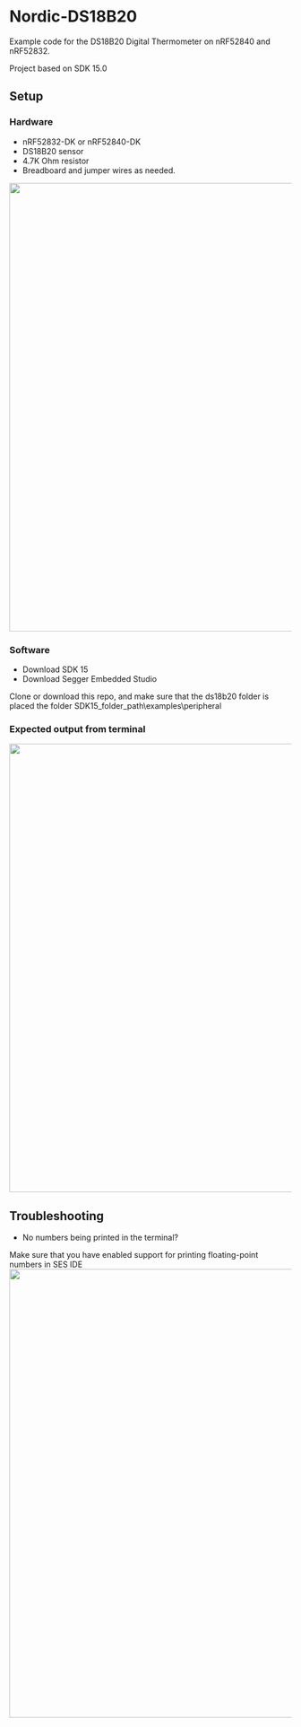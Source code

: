 # Nordic-DS18B20
Example code for the DS18B20 Digital Thermometer on nRF52840 and nRF52832.

Project based on SDK 15.0

## Setup
### Hardware

* nRF52832-DK or nRF52840-DK
* DS18B20 sensor
* 4.7K Ohm resistor
* Breadboard and jumper wires as needed.

<img src="https://github.com/sigurdnev/Nordic-DS18B20/blob/master/nordic-ds18b20.jpg" width="800">


### Software
* Download SDK 15
* Download Segger Embedded Studio

Clone or download this repo, and make sure that the ds18b20 folder is placed the folder SDK15_folder_path\examples\peripheral

### Expected output from terminal
<img src="https://github.com/sigurdnev/Nordic-DS18B20/blob/master/debug_terminal_output.PNG" width="800">


## Troubleshooting
* No numbers being printed in the terminal?

Make sure that you have enabled support for printing floating-point numbers in SES IDE
<img src="https://github.com/sigurdnev/Nordic-DS18B20/blob/master/float_print_support_ses.PNG" width="800">



